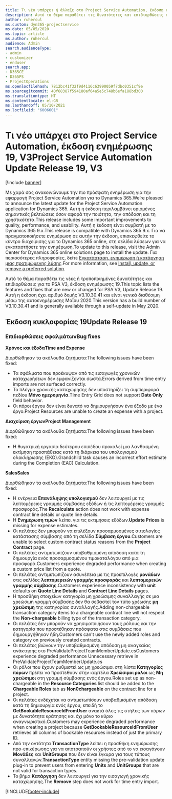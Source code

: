 ```yaml
---
title: Τι νέο υπάρχει ή άλλαξε στο Project Service Automation, έκδοση ενημέρωσης 19, V3
description: Αυτό το θέμα παραθέτει τις δυνατότητες και επιδιορθώσεις που είναι διαθέσιμες στο Project Service Automation, έκδοση ενημέρωσης 19, V3.
author: ruhercul
ms.custom: dyn365-projectservice
ms.date: 05/05/2020
ms.topic: article
ms.author: ruhercul
audience: Admin
search.audienceType:
- admin
- customizer
- enduser
search.app:
- D365CE
- D365PS
- ProjectOperations
ms.openlocfilehash: 7812bc41f32f9d4116c63990059f7dbc0351cf9e
ms.sourcegitcommit: 40f68387f594180af64a5e5c748b6efa188bd300
ms.translationtype: HT
ms.contentlocale: el-GR
ms.lasthandoff: 05/10/2021
ms.locfileid: "6006601"
---
```

# <a name="project-service-automation-update-release-19-v3"></a><span data-ttu-id="5214c-103">Τι νέο υπάρχει στο Project Service Automation, έκδοση ενημέρωσης 19, V3</span><span class="sxs-lookup"><span data-stu-id="5214c-103">Project Service Automation Update Release 19, V3</span></span>

[!include [banner](../includes/psa-now-project-operations.md)]

<span data-ttu-id="5214c-104">Με χαρά σας ανακοινώνουμε την πιο πρόσφατη ενημέρωση για την εφαρμογή Project Service Automation για το Dynamics 365.</span><span class="sxs-lookup"><span data-stu-id="5214c-104">We’re pleased to announce the latest update for the Project Service Automation application for Dynamics 365.</span></span> <span data-ttu-id="5214c-105">Αυτή η έκδοση περιλαμβάνει ορισμένες σημαντικές βελτιώσεις όσον αφορά την ποιότητα, την απόδοση και τη χρηστικότητα.</span><span class="sxs-lookup"><span data-stu-id="5214c-105">This release includes some important improvements to quality, performance, and usability.</span></span> <span data-ttu-id="5214c-106">Αυτή η έκδοση είναι συμβατή με το Dynamics 365 9.x.</span><span class="sxs-lookup"><span data-stu-id="5214c-106">This release is compatible with Dynamics 365 9.x.</span></span> <span data-ttu-id="5214c-107">Για να πραγματοποιήσετε ενημέρωση σε αυτήν την έκδοση, επισκεφθείτε το κέντρο διαχείρισης για το Dynamics 365 online, στη σελίδα λύσεων για να εγκαταστήσετε την ενημέρωση.</span><span class="sxs-lookup"><span data-stu-id="5214c-107">To update to this release, visit the Admin Center for Dynamics 365 online solutions page to install the update.</span></span> <span data-ttu-id="5214c-108">Για περισσότερες πληροφορίες, δείτε [Εγκατάσταση, ενημέρωση ή κατάργηση μιας προτιμώμενης λύσης](/power-platform/admin/install-remove-preferred-solution).</span><span class="sxs-lookup"><span data-stu-id="5214c-108">For more information, see [Install, update, or remove a preferred solution](/power-platform/admin/install-remove-preferred-solution).</span></span>

<span data-ttu-id="5214c-109">Αυτό το θέμα παραθέτει τις νέες ή τροποποιημένες δυνατότητες και επιδιορθώσεις για το PSA V3, έκδοση ενημέρωσης 19.</span><span class="sxs-lookup"><span data-stu-id="5214c-109">This topic lists the features and fixes that are new or changed for PSA V3, Update Release 19.</span></span> <span data-ttu-id="5214c-110">Αυτή η έκδοση έχει αριθμό δομής V3.10.30.41 και είναι γενικά διαθέσιμη μέσω της αυτοενημέρωσης Μαΐου 2020.</span><span class="sxs-lookup"><span data-stu-id="5214c-110">This version has a build number of V3.10.30.41 and is generally available through a self-update in May 2020.</span></span>

## <a name="update-release-19"></a><span data-ttu-id="5214c-111">Έκδοση κυκλοφορίας 19</span><span class="sxs-lookup"><span data-stu-id="5214c-111">Update Release 19</span></span>

### <a name="bug-fixes"></a><span data-ttu-id="5214c-112">Επιδιορθώσεις σφαλμάτων</span><span class="sxs-lookup"><span data-stu-id="5214c-112">Bug fixes</span></span>

<span data-ttu-id="5214c-113">**Χρόνος και έξοδα**</span><span class="sxs-lookup"><span data-stu-id="5214c-113">**Time and Expense**</span></span>

<span data-ttu-id="5214c-114">Διορθώθηκαν τα ακόλουθα ζητήματα:</span><span class="sxs-lookup"><span data-stu-id="5214c-114">The following issues have been fixed:</span></span> 

- <span data-ttu-id="5214c-115">Τα σφάλματα που προέκυψαν από τις εισαγωγές χρονικών καταχωρήσεων δεν εμφανίζονται σωστά.</span><span class="sxs-lookup"><span data-stu-id="5214c-115">Errors derived from time entry imports are not surfaced correctly.</span></span>
- <span data-ttu-id="5214c-116">Το πλέγμα χρονικής καταχώρησης δεν υποστηρίζει τη συμπεριφορά πεδίου **Μόνο ημερομηνία**.</span><span class="sxs-lookup"><span data-stu-id="5214c-116">Time Entry Grid does not support **Date Only** field behavior.</span></span>
- <span data-ttu-id="5214c-117">Οι πόροι έργου δεν είναι δυνατό να δημιουργήσουν ένα έξοδο με ένα έργο.</span><span class="sxs-lookup"><span data-stu-id="5214c-117">Project Resources are unable to create an expense with a project.</span></span>

<span data-ttu-id="5214c-118">**Διαχείριση έργων**</span><span class="sxs-lookup"><span data-stu-id="5214c-118">**Project Management**</span></span>

<span data-ttu-id="5214c-119">Διορθώθηκαν τα ακόλουθα ζητήματα:</span><span class="sxs-lookup"><span data-stu-id="5214c-119">The following issues have been fixed:</span></span> 

-  <span data-ttu-id="5214c-120">Η θυγατρική εργασία δεύτερου επιπέδου προκαλεί μια λανθασμένη εκτίμηση προσπάθειας κατά τη διάρκεια του υπολογισμού ολοκλήρωσης (ΕΚΟ).</span><span class="sxs-lookup"><span data-stu-id="5214c-120">Grandchild task causes an incorrect effort estimate during the Completion (EAC) Calculation.</span></span>

<span data-ttu-id="5214c-121">**Sales**</span><span class="sxs-lookup"><span data-stu-id="5214c-121">**Sales**</span></span>

<span data-ttu-id="5214c-122">Διορθώθηκαν τα ακόλουθα ζητήματα:</span><span class="sxs-lookup"><span data-stu-id="5214c-122">The following issues have been fixed:</span></span> 

- <span data-ttu-id="5214c-123">Η ενέργεια **Επανάληψης υπολογισμού** δεν λειτουργεί με τις λεπτομέρειες γραμμής σύμβασης εξόδων ή τις λεπτομέρειες γραμμής προσφοράς.</span><span class="sxs-lookup"><span data-stu-id="5214c-123">The **Recalculate** action does not work with expense contract line details or quote line details.</span></span>
- <span data-ttu-id="5214c-124">Η **Ενημέρωση τιμών** λείπει για τις εκτιμήσεις εξόδων.</span><span class="sxs-lookup"><span data-stu-id="5214c-124">**Update Prices** is missing for expense estimates.</span></span>
-  <span data-ttu-id="5214c-125">Οι πελάτες δεν μπορούν να επιλέξουν προσαρμοσμένες αιτιολογίες κατάστασης σύμβασης από τη σελίδα **Σύμβαση έργου**.</span><span class="sxs-lookup"><span data-stu-id="5214c-125">Customers are unable to select custom contract status reasons from the **Project Contract** page.</span></span>
- <span data-ttu-id="5214c-126">Οι πελάτες αντιμετωπίζουν υποβαθμισμένη απόδοση κατά τη δημιουργία ενός προσαρμοσμένου τιμοκαταλόγου από μια προσφορά.</span><span class="sxs-lookup"><span data-stu-id="5214c-126">Customers experience degraded performance when creating a custom price list from a quote.</span></span>
- <span data-ttu-id="5214c-127">Οι πελάτες αντιμετωπίζουν ασυνέπεια με τις προεπιλογές **μονάδων** στις σελίδες **λεπτομερειών γραμμής προσφοράς** και **λεπτομερειών γραμμής σύμβασης**.</span><span class="sxs-lookup"><span data-stu-id="5214c-127">Customers experience inconsistency with **unit** defaults on **Quote Line Details** and **Contract Line Details** pages.</span></span>
- <span data-ttu-id="5214c-128">Η προσθήκη στοιχείων κατηγορία μη χρεώσιμης συναλλαγής σε μια χρεώσιμη γραμμή σύμβασης δεν θα σεβαστεί τον τύπο χρέωσης **μη χρεώσιμη** της κατηγορίας συναλλαγής.</span><span class="sxs-lookup"><span data-stu-id="5214c-128">Adding non-chargeable transaction category items to a chargeable contract line will not respect the **Non-chargeable** billing type of the transaction category.</span></span>
- <span data-ttu-id="5214c-129">Οι πελάτες δεν μπορούν να χρησιμοποιήσουν τους ρόλους και την κατηγορία που προστέθηκαν πρόσφατα στις συμβάσεις που δημιουργήθηκαν ήδη.</span><span class="sxs-lookup"><span data-stu-id="5214c-129">Customers can't use the newly added roles and category on previously created contracts.</span></span>
- <span data-ttu-id="5214c-130">Οι πελάτες βιώνουν την υποβαθμισμένη απόδοση μη αναγκαίας ανάκτησης στο PreValidateProjectTeamMemberUpdate.cs</span><span class="sxs-lookup"><span data-stu-id="5214c-130">Customers experience degraded performance Unnecessary retrieve in PreValidateProjectTeamMemberUpdate.cs</span></span>
- <span data-ttu-id="5214c-131">Οι ρόλοι που έχουν ρυθμιστεί ως μη χρεώσιμοι στη λίστα **Κατηγορίες πόρων** πρέπει να προστεθούν στην καρτέλα **Χρεώσιμοι ρόλοι** ως **Μη χρεώσιμοι** στη γραμμή σύμβασης ενός έργου.</span><span class="sxs-lookup"><span data-stu-id="5214c-131">Roles set up as non-chargeable in the **Resource Categories** list should be added to the **Chargeable Roles** tab as **Non0chargeable** on the contract line for a project.</span></span>
- <span data-ttu-id="5214c-132">Οι πελάτες ενδέχεται να αντιμετωπίσουν υποβαθμισμένη απόδοση κατά τη δημιουργία ενός έργου, επειδή το **GetBookableResourceIdFromUser** ανακτά όλες τις στήλες των πόρων με δυνατότητα κράτησης και όχι μόνο το κύριο αναγνωριστικό.</span><span class="sxs-lookup"><span data-stu-id="5214c-132">Customers may experience degraded performance when creating a project because **GetBookableResourceIdFromUser** retrieves all columns of bookable resources instead of just the primary ID.</span></span>
- <span data-ttu-id="5214c-133">Από την οντότητα **TransactionType** λείπει η προσθήκη ενημέρωσης προ-επικύρωσης για να αποτραπούν οι χρήστες από το να εισαγάγουν **Μονάδες** και **UnitGroups** που δεν είναι έγκυρα για τους τύπους συναλλαγών.</span><span class="sxs-lookup"><span data-stu-id="5214c-133">**TransactionType** entity missing the pre-validation update plug-in to prevent users from entering **Units** and **UnitGroups** that are not valid for transaction types.</span></span>
- <span data-ttu-id="5214c-134">Το βήμα **Κατάργηση** δεν λειτουργεί για την εισαγωγή χρονικής καταχώρησης.</span><span class="sxs-lookup"><span data-stu-id="5214c-134">The **Remove** step does not work for time entry import.</span></span>


[!INCLUDE[footer-include](../includes/footer-banner.md)]